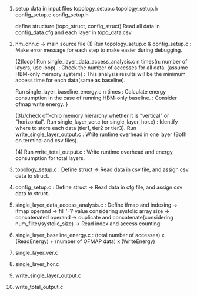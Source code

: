 1. setup data in input files
    topology_setup.c topology_setup.h
    config_setup.c   config_setup.h
    
    define structure (topo_struct, config_struct)
    Read all data in config_data.cfg and each layer in topo_data.csv


2. hm_dnn.c -> main source file
    (1) Run topology_setup.c & config_setup.c 
        : Make error message for each step to make easier during debugging.
    

    (2)loop{
    Run single_layer_data_access_analysis.c n times(n: number of layers, use loop).
        : Check the number of accesses for all data. (assume HBM-only memory system)
        : This analysis results will be the minimum access time for each data(same as baseline).
    
    Run single_layer_baseline_energy.c n times
        : Calculate energy consumption in the case of running HBM-only baseline.
        : Consider ofmap write energy.
    }


    (3)//check off-chip memory hierarchy whether it is "vertical" or "horizontal".
    Run single_layer_ver.c (or single_layer_hor.c)
        : Identify where to store each data (tier1, tier2 or tier3).
    Run write_single_layer_output.c
        : Write runtime overhead in one layer (Both on terminal and csv files).
    

    (4)
    Run write_total_output.c
        : Write runtime overhead and energy consumption for total layers.



3. topology_setup.c 
    : Define struct -> Read data in csv file, and assign csv data to struct.


4. config_setup.c
    : Define struct -> Read data in cfg file, and assign csv data to struct.


5. single_layer_data_access_analysis.c
    : Define ifmap and indexing 
    -> ifmap operand 
    -> fill '-1' value considering systolic array size 
    -> concatenated operand 
    -> duplicate and concatenate(considering num_filter/systolic_size)
    -> Read index and access counting


6. single_layer_baseline_energy.c
    : (total number of accesses) x (ReadEnergy) + (number of OFMAP data) x (WriteEnergy)


7. single_layer_ver.c





8. single_layer_hor.c





9. write_single_layer_output.c




10. write_total_output.c

